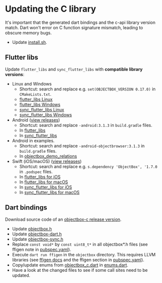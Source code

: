 # Updating the C library

It's important that the generated dart bindings and the c-api library version match. 
Dart won't error on C function signature mismatch, leading to obscure memory bugs.

- Update [install.sh](../install.sh).
  
## Flutter libs
Update `flutter_libs` and `sync_flutter_libs` with **compatible library versions**:  

- Linux and Windows
  - Shortcut: search and replace e.g. `set(OBJECTBOX_VERSION 0.17.0)` in `CMakeLists.txt`.
  - [flutter_libs Linux](../flutter_libs/linux/CMakeLists.txt)
  - [flutter_libs Windows](../flutter_libs/windows/CMakeLists.txt)
  - [sync_flutter_libs Linux](../sync_flutter_libs/linux/CMakeLists.txt)
  - [sync_flutter_libs Windows](../sync_flutter_libs/windows/CMakeLists.txt)
- Android ([view releases](https://github.com/objectbox/objectbox-java/releases))
  - Shortcut: search and replace `-android:3.1.3` in `build.gradle` files.
  - In [flutter_libs](../flutter_libs/android/build.gradle)
  - In [sync_flutter_libs](../sync_flutter_libs/android/build.gradle)
- Android in examples.
  - Shortcut: search and replace `-android-objectbrowser:3.1.3` in `build.gradle` files. 
  - In [objectbox_demo_relations](../objectbox/example/flutter/objectbox_demo_relations/android/app/build.gradle)
- Swift (iOS/macOS) ([view releases](https://github.com/objectbox/objectbox-swift/releases))
  - Shortcut: search and replace e.g. `s.dependency 'ObjectBox', '1.7.0` in `.podspec` files.
  - In [flutter_libs for iOS](../flutter_libs/ios/objectbox_flutter_libs.podspec)
  - In [flutter_libs for macOS](../flutter_libs/macos/objectbox_flutter_libs.podspec)
  - In [sync_flutter_libs for iOS](../sync_flutter_libs/ios/objectbox_sync_flutter_libs.podspec)
  - In [sync_flutter_libs for macOS](../sync_flutter_libs/macos/objectbox_sync_flutter_libs.podspec)

## Dart bindings
Download source code of an [objectbox-c release version](https://github.com/objectbox/objectbox-c/releases).
- Update [objectbox.h](../objectbox/lib/src/native/bindings/objectbox.h)
- Update [objectbox-dart.h](../objectbox/lib/src/native/bindings/objectbox-dart.h)
- Update [objectbox-sync.h](../objectbox/lib/src/native/bindings/objectbox-sync.h)
- Replace `const void*` by `const uint8_t*` in all objectbox*.h files 
  (see ffigen note in [pubspec.yaml](../objectbox/pubspec.yaml)).
- Execute `dart run ffigen` in the `objectbox` directory. This requires LLVM libraries 
  (see [ffigen docs](https://pub.dev/packages/ffigen#installing-llvm) 
  and the ffigen section in [pubspec.yaml](../objectbox/pubspec.yaml)).
- Copy/update enums from [objectbox_c.dart](../objectbox/lib/src/native/bindings/objectbox_c.dart) 
  in [enums.dart](../objectbox/lib/src/modelinfo/enums.dart).
- Have a look at the changed files to see if some call sites need to be updated.
